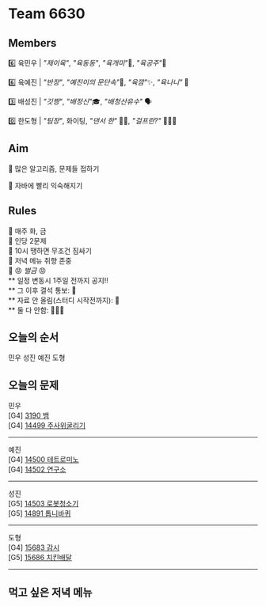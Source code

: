 # Team 6630

## Members
:six:   육민우 | *"제이육"*,  *"육동동"*, *"육개미"*:ant:, *"육공주"*:princess:

:six:   육예진 | *"반장"*, *"예진이의 문단속"*:door:, *"육깜"*:sparkles:, *"육나니"* 🫏

:three: 배성진 | *"깃짱"*,  *"배정신"*:mortar_board:, *"배청산유수"* 🗣️

:zero:  한도형 | *"팀장"*,  화이팅, *"댄서 한"* 🕺🏻, *"걸프란?"* 🤷🏻‍♀️

## Aim
:dart: 많은 알고리즘, 문제들 접하기

:dart: 자바에 빨리 익숙해지기

## Rules
:pushpin: 매주 화, 금  
:pushpin: 인당 2문제  
:pushpin: 10시 땡하면 무조건 짐싸기  
:pushpin: 저녁 메뉴 취향 존중  
:pushpin: :rage: *벌금* :rage:  
** 일정 변동시 1주일 전까지 공지!!  
** 그 이후 결석 통보: :money_with_wings:  
** 자료 안 올림(스터디 시작전까지): :money_with_wings:    
** 둘 다 안함: :money_with_wings::money_with_wings::money_with_wings:    

## 오늘의 순서
민우
성진
예진
도형
## 오늘의 문제
민우  
[G4] [3190 뱀](https://www.acmicpc.net/problem/3190)  
[G4] [14499 주사위굴리기](https://www.acmicpc.net/problem/14499)  


___
예진  
[G4] [14500 테트로미노](https://www.acmicpc.net/problem/14500)  
[G4] [14502 연구소](https://www.acmicpc.net/problem/14502)  


___
성진  
[G5] [14503 로봇청소기](https://www.acmicpc.net/problem/14503)  
[G5] [14891 톱니바퀴](https://www.acmicpc.net/problem/14891)  


___
도형  
[G4] [15683 감시](https://www.acmicpc.net/problem/15683)  
[G5] [15686 치킨배달](https://www.acmicpc.net/problem/15686)  


___

## 먹고 싶은 저녁 메뉴

